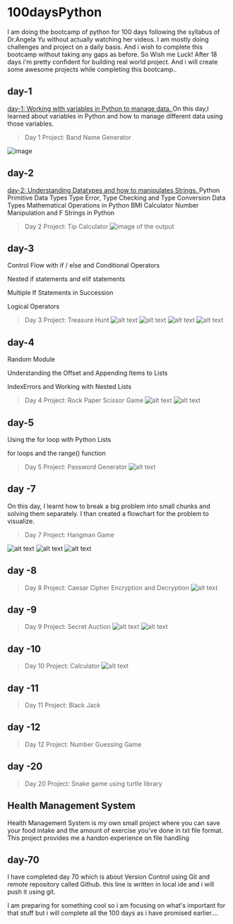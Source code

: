 # 100daysPython

I am doing the bootcamp of python for 100 days following the syllabus of Dr.Angela Yu without actually watching her videos.
I am mostly doing challenges and project on a daily basis.
And i wish to complete this bootcamp without taking any gaps as before. So Wish me Luck! After 18 days i'm pretty confident for building real world project. And i will create some awesome projects while completing this bootcamp..

## day-1

[day-1:  Working with variables in Python to manage data.
](url)
On this day,I learned about variables in Python and how to manage different data using those variables.
> Day 1 Project: Band Name Generator

![image](https://github.com/sumanpokhrel-11/100daysPython/assets/90470039/b91d69dd-cb7c-4f95-9928-29d8776fe97d)

## day-2

[day-2:  Understanding Datatypes and how to manipulates Strings.
](url)
Python Primitive Data Types
Type Error, Type Checking and Type Conversion
Data Types
Mathematical Operations in Python
BMI Calculator
Number Manipulation and F Strings in Python
> Day 2 Project: Tip Calculator
![image of the output](images/image.png)

## day-3

Control Flow with if / else and Conditional Operators

Nested if statements and elif statements

Multiple If Statements in Succession

Logical Operators

> Day 3 Project: Treasure Hunt
![alt text](images/image-1.png)
![alt text](images/image-2.png)
![alt text](images/image-3.png)
![alt text](images/image-4.png)

## day-4

Random Module

Understanding the Offset and Appending Items to Lists

IndexErrors and Working with Nested Lists

> Day 4 Project: Rock Paper Scissor Game
![alt text](images/image-5.png)
![alt text](images/image-6.png)

## day-5

Using the for loop with Python Lists

for loops and the range() function

> Day 5 Project: Password Generator
![alt text](images/image-7.png)

## day -7

On this day, I learnt how to break a big problem into small chunks and solving them separately. I than created a flowchart for the problem to visualize.

> Day 7 Project: Hangman Game

![alt text](images/image-8.png)
![alt text](images/image-9.png)
![alt text](images/image-10.png)

## day -8

> Day 8 Project: Caesar Cipher Encryption and Decryption
![alt text](images/image-11.png)

## day -9

> Day 9 Project: Secret Auction
![alt text](images/image-12.png)
![alt text](images/image-13.png)

## day -10

> Day 10 Project: Calculator
![alt text](images/image-14.png)

## day -11

> Day 11 Project: Black Jack

## day -12

> Day 12 Project: Number Guessing Game

## day -20

>Day 20 Project: Snake game using turtle library


## Health Management System

Health Management System is my own small project where you can save your food intake and the amount of exercise you've done in txt file format. This project provides me a handon experience on file handling

## day-70

I have completed day 70 which is about Version Control using Git and remote repository called Github.
this line is written in local ide and i will push it using git.

I am preparing for something cool so i am focusing on what's important for that stuff but i will complete all the 100 days as i have promised earlier....
